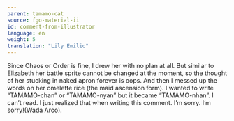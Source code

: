 ```yaml
---
parent: tamamo-cat
source: fgo-material-ii
id: comment-from-illustrator
language: en
weight: 5
translation: "Lily Emilio"
---
```


Since Chaos or Order is fine, I drew her with no plan at all. But similar to Elizabeth her battle sprite cannot be changed at the moment, so the thought of her stucking in naked apron forever is oops. And then I messed up the words on her omelette rice (the maid ascension form). I wanted to write “TAMAMO-chan” or “TAMAMO-nyan” but it became “TAMAMO-nhan”. I can’t read. I just realized that when writing this comment. I’m sorry. I’m sorry!(Wada Arco).
